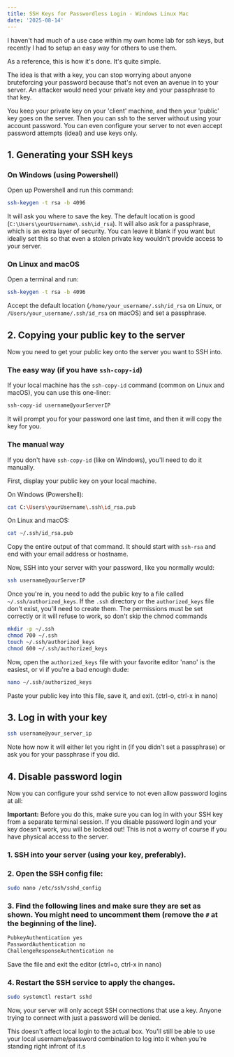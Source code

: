 ```yaml
---
title: SSH Keys for Passwordless Login - Windows Linux Mac
date: '2025-08-14'
---
```


I haven't had much of a use case within my own home lab for ssh keys, but recently I had to setup an easy way for others to use them.

As a reference, this is how it's done. It's quite simple.

The idea is that with a key, you can stop worrying about anyone bruteforcing your password because that's not even an avenue in to your server. An attacker would need your private key and your passphrase to that key.

You keep your private key on your 'client' machine, and then your 'public' key goes on the server. Then you can ssh to the server without using your account password. You can even configure your server to not even accept password attempts (ideal) and use keys only.

## 1. Generating your SSH keys

### On Windows (using Powershell)

Open up Powershell and run this command:

```bash
ssh-keygen -t rsa -b 4096
```

It will ask you where to save the key. The default location is good (`C:\Users\yourUsername\.ssh\id_rsa`). It will also ask for a passphrase, which is an extra layer of security. You can leave it blank if you want but ideally set this so that even a stolen private key wouldn't provide access to your server.

### On Linux and macOS

Open a terminal and run:

```bash
ssh-keygen -t rsa -b 4096
```

Accept the default location (`/home/your_username/.ssh/id_rsa` on Linux, or `/Users/your_username/.ssh/id_rsa` on macOS) and set a passphrase.

## 2. Copying your public key to the server

Now you need to get your public key onto the server you want to SSH into.

### The easy way (if you have `ssh-copy-id`)

If your local machine has the `ssh-copy-id` command (common on Linux and macOS), you can use this one-liner:

```bash
ssh-copy-id username@yourServerIP
```

It will prompt you for your password one last time, and then it will copy the key for you.

### The manual way

If you don't have `ssh-copy-id` (like on Windows), you'll need to do it manually.

First, display your public key on your local machine.

On Windows (Powershell):
```bash
cat C:\Users\yourUsername\.ssh\id_rsa.pub
```

On Linux and macOS:
```bash
cat ~/.ssh/id_rsa.pub
```

Copy the entire output of that command. It should start with `ssh-rsa` and end with your email address or hostname.

Now, SSH into your server with your password, like you normally would:

```bash
ssh username@yourServerIP
```

Once you're in, you need to add the public key to a file called `~/.ssh/authorized_keys`. If the `.ssh` directory or the `authorized_keys` file don't exist, you'll need to create them. The permissions must be set correctly or it will refuse to work, so don't skip the chmod commands

```bash
mkdir -p ~/.ssh
chmod 700 ~/.ssh
touch ~/.ssh/authorized_keys
chmod 600 ~/.ssh/authorized_keys
```

Now, open the `authorized_keys` file with your favorite editor 'nano' is the easiest, or vi if you're a bad enough dude:

```bash
nano ~/.ssh/authorized_keys
```

Paste your public key into this file, save it, and exit. (ctrl-o, ctrl-x in nano)

## 3. Log in with your key

```bash
ssh username@your_server_ip
```

Note how now it will either let you right in (if you didn't set a passphrase) or ask you for your passphrase if you did.

## 4. Disable password login

Now you can configure your sshd service to not even allow password logins at all:

**Important:** Before you do this, make sure you can log in with your SSH key from a separate terminal session. If you disable password login and your key doesn't work, you will be locked out! This is not a worry of course if you have physical access to the server.

### 1.  SSH into your server (using your key, preferably).

### 2.  Open the SSH config file:

```bash
sudo nano /etc/ssh/sshd_config
```

### 3.  Find the following lines and make sure they are set as shown. You might need to uncomment them (remove the `#` at the beginning of the line).

```bash
PubkeyAuthentication yes
PasswordAuthentication no
ChallengeResponseAuthentication no
```

Save the file and exit the editor (ctrl+o, ctrl-x in nano)

### 4.  Restart the SSH service to apply the changes.

```bash
sudo systemctl restart sshd
```

Now, your server will only accept SSH connections that use a key. Anyone trying to connect with just a password will be denied.

This doesn't affect local login to the actual box. You'll still be able to use your local username/password combination to log into it when you're standing right infront of it.s